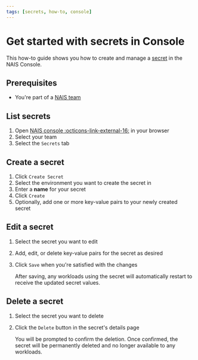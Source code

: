 ```yaml
---
tags: [secrets, how-to, console]
---
```


# Get started with secrets in Console

This how-to guide shows you how to create and manage a [secret](../README.md) in the NAIS Console.

## Prerequisites

- You're part of a [NAIS team](../../../explanations/team.md)

## List secrets

1. Open [NAIS console :octicons-link-external-16:](https://console.<<tenant()>>.cloud.nais.io) in your browser
2. Select your team
3. Select the `Secrets` tab

## Create a secret

1. Click `Create Secret`
2. Select the environment you want to create the secret in
3. Enter a **name** for your secret
4. Click `Create`
5. Optionally, add one or more key-value pairs to your newly created secret

## Edit a secret

1. Select the secret you want to edit
2. Add, edit, or delete key-value pairs for the secret as desired
3. Click `Save` when you're satisfied with the changes

    After saving, any workloads using the secret will automatically restart to receive the updated secret values.

## Delete a secret

1. Select the secret you want to delete
2. Click the `Delete` button in the secret's details page

    You will be prompted to confirm the deletion.
    Once confirmed, the secret will be permanently deleted and no longer available to any workloads.
